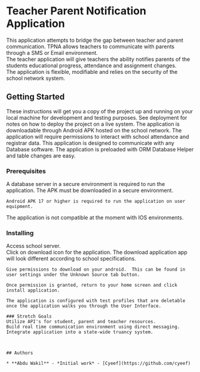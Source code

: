 # Teacher Parent Notification Application

This application attempts to bridge the gap between teacher and parent communication. 
TPNA allows teachers to communicate with parents through a SMS or Email environment.  
The teacher application will give teachers 
the ability notifies parents of the students educational progress, attendance and assignment changes.  
The application is flexible, modifiable and relies on the security of the school network system.  

## Getting Started

These instructions will get you a copy of the project up and running on your local machine for development and testing purposes. 
See deployment for notes on how to deploy the project on a live system.  The application is downloadable through Android APK 
hosted on the school network.  The application will require permissions to interact with school attendance and registrar data. This application
is designed to communicate with any Database software.  The application is preloaded with ORM Database Helper and table changes are easy.



### Prerequisites

A database server in a secure environment is required to run the application.  The APK must be downloaded in a secure environment.  
```
Android APK 17 or higher is required to run the application on user equipment.    

```
The application is not compatible at the moment with IOS environments.

### Installing

Access school server.  
Click on download icon for the application.  The download application app will look different according to school 
specifications.  
```
Give permissions to download on your android.  This can be found in user settings under the Unknown Source tab button.

Once permission is granted, return to your home screen and click install application.  

The application is configured with test profiles that are deletable once the application walks you through the User Interface.

### Stretch Goals
Utilize API's for student, parent and teacher resources.
Build real time communication environment using direct messaging.
Integrate application into a state-wide truancy system.  



## Authors

* **Abdu Wakil** - *Initial work* - [Cyeef](https://github.com/cyeef)



